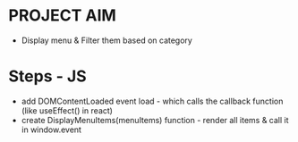 # PROJECT AIM

- Display menu & Filter them based on category

# Steps - JS

- add DOMContentLoaded event load - which calls the callback function (like useEffect() in react)
- create DisplayMenuItems(menuItems) function - render all items & call it in window.event

